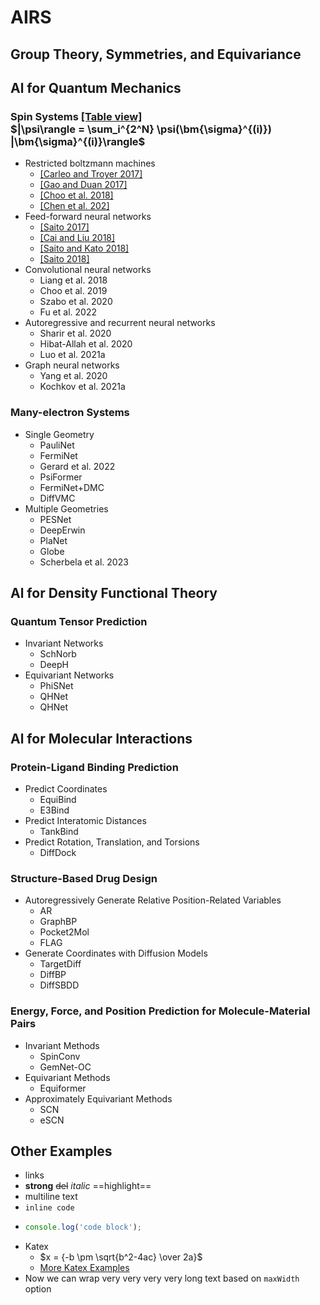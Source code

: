 # AIRS 

## Group Theory, Symmetries, and Equivariance

## Al for Quantum Mechanics

### Spin Systems [[Table view]]() <br/>$|\psi\rangle = \sum_i^{2^N} \psi(\bm{\sigma}^{(i)}) |\bm{\sigma}^{(i)}\rangle$

- Restricted boltzmann machines
  - [[Carleo and Troyer 2017]]()
  - [[Gao and Duan 2017]]()
  - [[Choo et al. 2018]]()
  - [[Chen et al. 202]]()
- Feed-forward neural networks
  - [[Saito 2017]]()
  - [[Cai and Liu 2018]]()
  - [[Saito and Kato 2018]]()
  - [[Saito 2018]]()
- Convolutional neural networks
  - Liang et al. 2018
  - Choo et al. 2019
  - Szabo et al. 2020
  - Fu et al. 2022
- Autoregressive and recurrent neural networks
  - Sharir et al. 2020
  - Hibat-Allah et al. 2020
  - Luo et al. 2021a
- Graph neural networks
  - Yang et al. 2020
  - Kochkov et al. 2021a

### Many-electron Systems
- Single Geometry
  - PauliNet
  - FermiNet
  - Gerard et al. 2022
  - PsiFormer
  - FermiNet+DMC
  - DiffVMC
- Multiple Geometries
  - PESNet
  - DeepErwin
  - PlaNet
  - Globe
  - Scherbela et al. 2023
## Al for Density Functional Theory
### Quantum Tensor Prediction
- Invariant Networks
  - SchNorb
  - DeepH
- Equivariant Networks
  - PhiSNet
  - QHNet
  - QHNet
## Al for Molecular Interactions
### Protein-Ligand Binding Prediction
- Predict Coordinates
  - EquiBind
  - E3Bind
- Predict Interatomic Distances
  - TankBind
- Predict Rotation, Translation, and Torsions
  - DiffDock
### Structure-Based Drug Design
- Autoregressively Generate Relative Position-Related Variables
  - AR
  - GraphBP
  - Pocket2Mol
  - FLAG 
- Generate Coordinates with Diffusion Models
  - TargetDiff
  - DiffBP
  - DiffSBDD
### Energy, Force, and Position Prediction for Molecule-Material Pairs
- Invariant Methods
  - SpinConv
  - GemNet-OC
- Equivariant Methods
  - Equiformer
- Approximately Equivariant Methods
  - SCN
  - eSCN


## Other Examples

- links
- **strong** ~~del~~ *italic* ==highlight==
- multiline
  text
- `inline code`
-
    ```js
    console.log('code block');
    ```
- Katex
  - $x = {-b \pm \sqrt{b^2-4ac} \over 2a}$
  - [More Katex Examples](#?d=gist:af76a4c245b302206b16aec503dbe07b:katex.md)
- Now we can wrap very very very very long text based on `maxWidth` option
